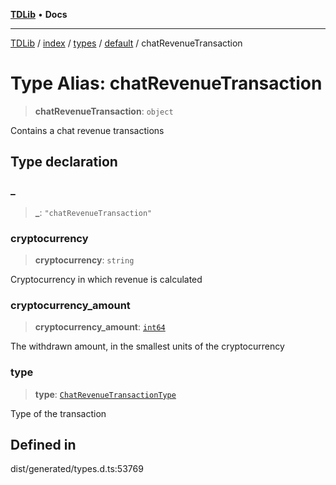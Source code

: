 [**TDLib**](../../../../../../README.md) • **Docs**

***

[TDLib](../../../../../../modules.md) / [index](../../../../../README.md) / [types](../../../README.md) / [default](../README.md) / chatRevenueTransaction

# Type Alias: chatRevenueTransaction

> **chatRevenueTransaction**: `object`

Contains a chat revenue transactions

## Type declaration

### \_

> **\_**: `"chatRevenueTransaction"`

### cryptocurrency

> **cryptocurrency**: `string`

Cryptocurrency in which revenue is calculated

### cryptocurrency\_amount

> **cryptocurrency\_amount**: [`int64`](int64.md)

The withdrawn amount, in the smallest units of the cryptocurrency

### type

> **type**: [`ChatRevenueTransactionType`](ChatRevenueTransactionType.md)

Type of the transaction

## Defined in

dist/generated/types.d.ts:53769
